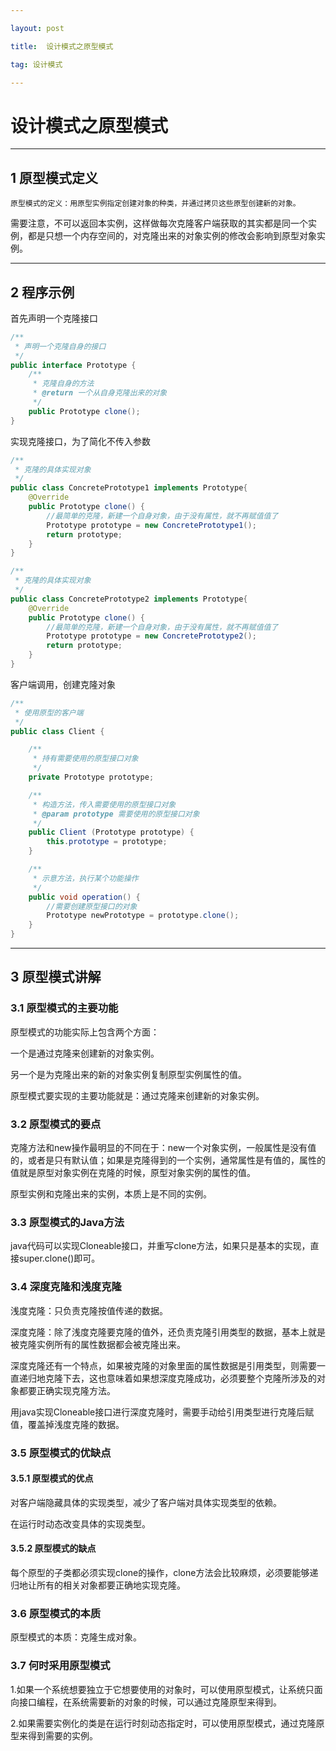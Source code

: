 ```yaml
---

layout: post

title:  设计模式之原型模式

tag: 设计模式

---
```


# 设计模式之原型模式

---

## 1 原型模式定义

```
原型模式的定义：用原型实例指定创建对象的种类，并通过拷贝这些原型创建新的对象。
```

需要注意，不可以返回本实例，这样做每次克隆客户端获取的其实都是同一个实例，都是只想一个内存空间的，对克隆出来的对象实例的修改会影响到原型对象实例。

---

## 2 程序示例

首先声明一个克隆接口

```java
/**
 * 声明一个克隆自身的接口
 */
public interface Prototype {
    /**
     * 克隆自身的方法
     * @return 一个从自身克隆出来的对象
     */
    public Prototype clone();
}
```

实现克隆接口，为了简化不传入参数

```java
/**
 * 克隆的具体实现对象
 */
public class ConcretePrototype1 implements Prototype{
    @Override
    public Prototype clone() {
        //最简单的克隆，新建一个自身对象，由于没有属性，就不再赋值值了
        Prototype prototype = new ConcretePrototype1();
        return prototype;
    }
}

/**
 * 克隆的具体实现对象
 */
public class ConcretePrototype2 implements Prototype{
    @Override
    public Prototype clone() {
        //最简单的克隆，新建一个自身对象，由于没有属性，就不再赋值值了
        Prototype prototype = new ConcretePrototype2();
        return prototype;
    }
}
```

客户端调用，创建克隆对象

```java
/**
 * 使用原型的客户端
 */
public class Client {

    /**
     * 持有需要使用的原型接口对象
     */
    private Prototype prototype;

    /**
     * 构造方法，传入需要使用的原型接口对象
     * @param prototype 需要使用的原型接口对象
     */
    public Client (Prototype prototype) {
        this.prototype = prototype;
    }

    /**
     * 示意方法，执行某个功能操作
     */
    public void operation() {
        //需要创建原型接口的对象
        Prototype newPrototype = prototype.clone();
    }
}
```

---

## 3 原型模式讲解

### 3.1 原型模式的主要功能

原型模式的功能实际上包含两个方面：

一个是通过克隆来创建新的对象实例。

另一个是为克隆出来的新的对象实例复制原型实例属性的值。

原型模式要实现的主要功能就是：通过克隆来创建新的对象实例。

### 3.2 原型模式的要点

克隆方法和new操作最明显的不同在于：new一个对象实例，一般属性是没有值的，或者是只有默认值；如果是克隆得到的一个实例，通常属性是有值的，属性的值就是原型对象实例在克隆的时候，原型对象实例的属性的值。

原型实例和克隆出来的实例，本质上是不同的实例。

### 3.3 原型模式的Java方法

java代码可以实现Cloneable接口，并重写clone方法，如果只是基本的实现，直接super.clone()即可。

### 3.4 深度克隆和浅度克隆

浅度克隆：只负责克隆按值传递的数据。

深度克隆：除了浅度克隆要克隆的值外，还负责克隆引用类型的数据，基本上就是被克隆实例所有的属性数据都会被克隆出来。

深度克隆还有一个特点，如果被克隆的对象里面的属性数据是引用类型，则需要一直递归地克隆下去，这也意味着如果想深度克隆成功，必须要整个克隆所涉及的对象都要正确实现克隆方法。

用java实现Cloneable接口进行深度克隆时，需要手动给引用类型进行克隆后赋值，覆盖掉浅度克隆的数据。

### 3.5 原型模式的优缺点

#### 3.5.1 原型模式的优点

对客户端隐藏具体的实现类型，减少了客户端对具体实现类型的依赖。

在运行时动态改变具体的实现类型。

#### 3.5.2 原型模式的缺点

每个原型的子类都必须实现clone的操作，clone方法会比较麻烦，必须要能够递归地让所有的相关对象都要正确地实现克隆。

### 3.6 原型模式的本质

原型模式的本质：克隆生成对象。

### 3.7 何时采用原型模式

1.如果一个系统想要独立于它想要使用的对象时，可以使用原型模式，让系统只面向接口编程，在系统需要新的对象的时候，可以通过克隆原型来得到。

2.如果需要实例化的类是在运行时刻动态指定时，可以使用原型模式，通过克隆原型来得到需要的实例。